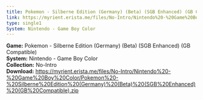 ```yaml
---
title: Pokemon - Silberne Edition (Germany) (Beta) (SGB Enhanced) (GB Compatible)
link: https://myrient.erista.me/files/No-Intro/Nintendo%20-%20Game%20Boy%20Color/Pokemon%20-%20Silberne%20Edition%20(Germany)%20(Beta)%20(SGB%20Enhanced)%20(GB%20Compatible).zip
type: single1
System: Nintendo - Game Boy Color
---
```

<b>Game:</b> Pokemon - Silberne Edition (Germany) (Beta) (SGB Enhanced) (GB Compatible)<br>
<b>System:</b> Nintendo - Game Boy Color<br>
<b>Collection:</b> No-Intro<br>
<b>Download:</b> https://myrient.erista.me/files/No-Intro/Nintendo%20-%20Game%20Boy%20Color/Pokemon%20-%20Silberne%20Edition%20(Germany)%20(Beta)%20(SGB%20Enhanced)%20(GB%20Compatible).zip